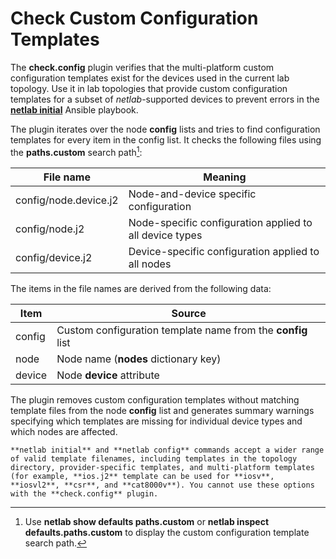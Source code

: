 # Check Custom Configuration Templates

The **check.config** plugin verifies that the multi-platform custom configuration templates exist for the devices used in the current lab topology. Use it in lab topologies that provide custom configuration templates for a subset of *netlab*-supported devices to prevent errors in the **[netlab initial](netlab-initial-custom)** Ansible playbook.

The plugin iterates over the node **config** lists and tries to find configuration templates for every item in the config list. It checks the following files using the **paths.custom** search path[^DSP]:

| File name      | Meaning |
|----------------|---------|
| config/node.device.j2 | Node-and-device specific configuration |
| config/node.j2 | Node-specific configuration applied to all device types |
| config/device.j2 | Device-specific configuration applied to all nodes |

[^DSP]: Use **netlab show defaults paths.custom** or **netlab inspect defaults.paths.custom** to display the custom configuration template search path.

The items in the file names are derived from the following data:

| Item   | Source  |
|--------|---------|
| config | Custom configuration template name from the **config** list |
| node   | Node name (**nodes** dictionary key) |
| device | Node **device** attribute |

The plugin removes custom configuration templates without matching template files from the node **config** list and generates summary warnings specifying which templates are missing for individual device types and which nodes are affected.

```{tip}
**‌netlab initial** and **‌netlab config** commands accept a wider range of valid template filenames, including templates in the topology directory, provider-specific templates, and multi-platform templates (for example, **‌ios.j2** template can be used for **‌iosv**, **‌iosvl2**, **‌csr**, and **‌cat8000v**). You cannot use these options with the **‌check.config** plugin.
```
